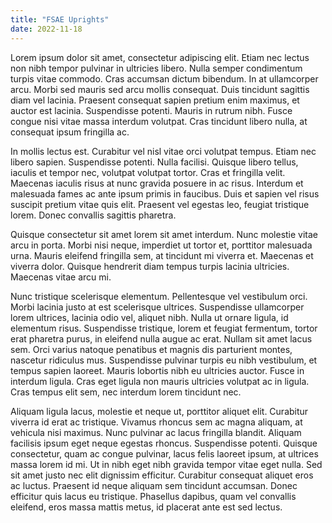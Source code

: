 ```yaml
---
title: "FSAE Uprights"
date: 2022-11-18
---
```

Lorem ipsum dolor sit amet, consectetur adipiscing elit. Etiam nec lectus non nibh tempor pulvinar in ultricies libero. Nulla semper condimentum turpis vitae commodo. Cras accumsan dictum bibendum. In at ullamcorper arcu. Morbi sed mauris sed arcu mollis consequat. Duis tincidunt sagittis diam vel lacinia. Praesent consequat sapien pretium enim maximus, et auctor est lacinia. Suspendisse potenti. Mauris in rutrum nibh. Fusce congue nisi vitae massa interdum volutpat. Cras tincidunt libero nulla, at consequat ipsum fringilla ac.

In mollis lectus est. Curabitur vel nisl vitae orci volutpat tempus. Etiam nec libero sapien. Suspendisse potenti. Nulla facilisi. Quisque libero tellus, iaculis et tempor nec, volutpat volutpat tortor. Cras et fringilla velit. Maecenas iaculis risus at nunc gravida posuere in ac risus. Interdum et malesuada fames ac ante ipsum primis in faucibus. Duis et sapien vel risus suscipit pretium vitae quis elit. Praesent vel egestas leo, feugiat tristique lorem. Donec convallis sagittis pharetra.

Quisque consectetur sit amet lorem sit amet interdum. Nunc molestie vitae arcu in porta. Morbi nisi neque, imperdiet ut tortor et, porttitor malesuada urna. Mauris eleifend fringilla sem, at tincidunt mi viverra et. Maecenas et viverra dolor. Quisque hendrerit diam tempus turpis lacinia ultricies. Maecenas vitae arcu mi.

Nunc tristique scelerisque elementum. Pellentesque vel vestibulum orci. Morbi lacinia justo at est scelerisque ultrices. Suspendisse ullamcorper lorem ultrices, lacinia odio vel, aliquet nibh. Nulla ut ornare ligula, id elementum risus. Suspendisse tristique, lorem et feugiat fermentum, tortor erat pharetra purus, in eleifend nulla augue ac erat. Nullam sit amet lacus sem. Orci varius natoque penatibus et magnis dis parturient montes, nascetur ridiculus mus. Suspendisse pulvinar turpis eu nibh vestibulum, et tempus sapien laoreet. Mauris lobortis nibh eu ultricies auctor. Fusce in interdum ligula. Cras eget ligula non mauris ultricies volutpat ac in ligula. Cras tempus elit sem, nec interdum lorem tincidunt nec.

Aliquam ligula lacus, molestie et neque ut, porttitor aliquet elit. Curabitur viverra id erat ac tristique. Vivamus rhoncus sem ac magna aliquam, at vehicula nisi maximus. Nunc pulvinar ac lacus fringilla blandit. Aliquam facilisis ipsum eget neque egestas rhoncus. Suspendisse potenti. Quisque consectetur, quam ac congue pulvinar, lacus felis laoreet ipsum, at ultrices massa lorem id mi. Ut in nibh eget nibh gravida tempor vitae eget nulla. Sed sit amet justo nec elit dignissim efficitur. Curabitur consequat aliquet eros ac luctus. Praesent id neque aliquam sem tincidunt accumsan. Donec efficitur quis lacus eu tristique. Phasellus dapibus, quam vel convallis eleifend, eros massa mattis metus, id placerat ante est sed lectus.
